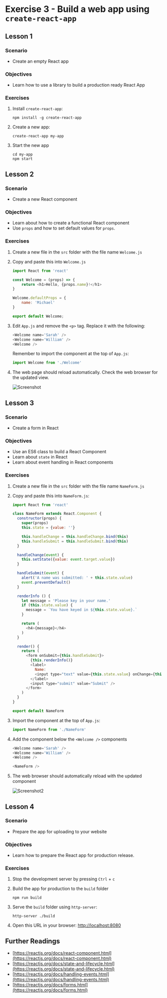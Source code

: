 # Exercise 3 - Build a web app using `create-react-app`

## Lesson 1

### Scenario

- Create an empty React app

### Objectives

- Learn how to use a library to build a production ready React App

### Exercises

1. Install `create-react-app`:

	```
	npm install -g create-react-app
	```

2. Create a new app:

	```
	create-react-app my-app
	```
	
3. Start the new app

	```
	cd my-app
	npm start
	```
	
## Lesson 2

### Scenario

- Create a new React component

### Objectives

- Learn about how to create a functional React component
- Use `props` and how to set default values for `props`.

### Exercises

1. Create a new file in the `src` folder with the file name `Welcome.js`

2. Copy and paste this into `Welcome.js`

	```javascript
	import React from 'react'

	const Welcome = (props) => {
		return <h1>Hello, {props.name}!</h1>
	}

	Welcome.defaultProps = {
		name: 'Michael'
	}

	export default Welcome;
	```

3. Edit `App.js` and remove the `<p>` tag. Replace it with the following:

	```javascript
	<Welcome name='Sarah' />
	<Welcome name='William' />
	<Welcome />
	```
	
	Remember to import the component at the top of `App.js`:
	
	```javascript
	import Welcome from './Welcome'
	```

4. The web page should reload automatically. Check the web browser for the updated view.

	![Screenshot](./screenshot1.png)
	
## Lesson 3

### Scenario

- Create a form in React

### Objectives

- Use an ES6 class to build a React Component
- Learn about `state` in React
- Learn about event handling in React components

### Exercises

1. Create a new file in the `src` folder with the file name `NameForm.js`

2. Copy and paste this into `NameForm.js`:

	```javascript
	import React from 'react'
	
	class NameForm extends React.Component {
	  constructor(props) {
	    super(props)
	    this.state = {value: ''}
	
	    this.handleChange = this.handleChange.bind(this)
	    this.handleSubmit = this.handleSubmit.bind(this)
	  }
	
	  handleChange(event) {
	    this.setState({value: event.target.value})
	  }
	
	  handleSubmit(event) {
	    alert('A name was submitted: ' + this.state.value)
	    event.preventDefault()
	  }
	
	  renderInfo () {
	    let message = 'Please key in your name.'
	    if (this.state.value) {
	      message = `You have keyed in ${this.state.value}.`
	    }
	
	    return (
	      <h4>{message}</h4>
	    )
	  }
	
	  render() {
	    return (
	      <form onSubmit={this.handleSubmit}>
	        {this.renderInfo()}
	        <label>
	          Name:
	          <input type="text" value={this.state.value} onChange={this.handleChange} />
	        </label>
	        <input type="submit" value="Submit" />
	      </form>
	    )
	  }
	}
	
	export default NameForm
	```

3. Import the component at the top of `App.js`:
	
	```javascript
	import NameForm from './NameForm'
	```

4. Add the component below the `<Welcome />` components

	```javascript
	<Welcome name='Sarah' />
    <Welcome name='William' />
    <Welcome />

    <NameForm />
	```
	
3. The web browser should automatically reload with the updated component

	![Screenshot2](./screenshot2.png)

## Lesson 4

### Scenario

- Prepare the app for uploading to your website

### Objectives

- Learn how to prepare the React app for production release.

### Exercises

1. Stop the development server by pressing `Ctrl` + `c`

2. Build the app for production to the `build` folder

	```
	npm run build
	```
	
3. Serve the `build` folder using `http-server`:

	```
	http-server ./build
	```
	
4. Open this URL in your browser: [http://localhost:8080](http://localhost:8080)

## Further Readings

- [https://reactjs.org/docs/react-component.html](https://reactjs.org/docs/react-component.html)
- [https://reactjs.org/docs/state-and-lifecycle.html](https://reactjs.org/docs/state-and-lifecycle.html)
- [https://reactjs.org/docs/handling-events.html](https://reactjs.org/docs/handling-events.html)
- [https://reactjs.org/docs/forms.html](https://reactjs.org/docs/forms.html)